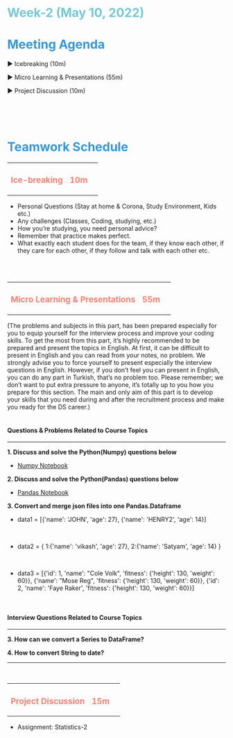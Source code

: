 <h1><strong><span style="color: #77C8D5;">Week-2 (May 10, 2022)</strong></span>


<br>


<h1><strong><span style="color: #3498DB;">Meeting Agenda</strong></h1></span>

<span class="c16 c30">▶ </span><span
class="c42 c82">Icebreaking (10m)</span><span class="c16 c23"> </span>

<span class="c16 c30">▶ </span><span
class="c42 c82">Micro Learning & Presentations (55m)</span><span class="c46 c42 c48"> </span>


<span class="c30">▶ </span><span class="c46 c48 c42">Project Discussion (10m)</span>

<br>
<br>
<br>

<div style="page-break-after: always;"></div>

<h1><strong><span style="color: #3498DB;">Teamwork Schedule</strong></h1></span>

<table style= "width:100%;">
                <tr>
                <td style="color: #FA8072; text-align:left "><h3><strong><p>Ice-breaking</td>
                <td style="color: #FA8072; text-align:right;"><h3><strong><p>10m</p><td>                </tr>
</table>

- Personal Questions (Stay at home & Corona, Study Environment, Kids etc.) 
- Any challenges (Classes, Coding, studying, etc.) 
- How you’re studying, you need personal advice? 
- Remember that practice makes perfect. 
- What exactly each student does for the team, if they know each other, if they care for each other, if they follow and talk with each other etc. 

<br>
<br>

<table style= "width:100%;">
                <tr>
                <td style="color: #FA8072; text-align:left "><h3><strong><p>Micro Learning & Presentations</td>
                <td style="color: #FA8072; text-align:right;"><h3><strong><p>55m</p><td>                </tr>
</table>
(The problems and subjects in this part, has been prepared especially for you to equip yourself for the interview process and improve your coding skills.
To get the most from this part, it’s highly recommended to be prepared and present the topics in English.
At first, it can be difficult to present in English and you can read from your notes, no problem.
We strongly advise you to force yourself to present especially the interview questions in English.
However, if you don’t feel you can present in English, you can do any part in Turkish, that’s no problem too.
Please remember; we don’t want to put extra pressure to anyone, it’s totally up to you how you prepare for this section.
The main and only aim of this part is to develop your skills that you need during and after the recruitment process and make you ready for the DS career.)
<br>
<br>
<h4><strong>Questions & Problems Related to Course Topics</strong></h4>
<hr>

**1. Discuss and solve the Python(Numpy) questions below**

- [Numpy Notebook](https://github.com/clarusway/DS-TR-1022-DA-Module-Students/blob/main/2-%20Weekly%20Agenda/Week_2/NumPy-Exercises_Week2.ipynb)


**2. Discuss and solve the Python(Pandas) questions below**

- [Pandas Notebook](https://github.com/clarusway/DS-TR-1022-DA-Module-Students/blob/main/2-%20Weekly%20Agenda/Week_2/Pandas-Exercises_Week2%20.ipynb)

**3. Convert and merge json files into one Pandas.Dataframe**
<br>

- data1 = [{'name': 'JOHN', 'age': 27}, {'name': 'HENRY2', 'age': 14}]
<br>

- data2 = { 1:{'name': 'vikash', 'age': 27}, 2:{'name': 'Satyam', 'age': 14} }
<br>

- data3 = [{'id': 1, 'name': "Cole Volk", 'fitness': {'height': 130, 'weight': 60}}, {'name': "Mose Reg", 'fitness': {'height': 130, 'weight': 60}}, {'id': 2, 'name': 'Faye Raker', 'fitness': {'height': 130, 'weight': 60}}]


  


<br>
<h4><strong>Interview Questions Related to Course Topics</strong></h4>
<hr>

**3. How can we convert a Series to DataFrame?**
<br>

**4. How to convert String to date?**
<br>

<hr>




<br>


<table style= "width:100%;">
                <tr>
                <td style="color: #FA8072; text-align:left "><h3><strong><p>Project Discussion</td>
                <td style="color: #FA8072; text-align:right;"><h3><strong><p>15m</p><td>                </tr>
                
</table>



- Assignment: Statistics-2


